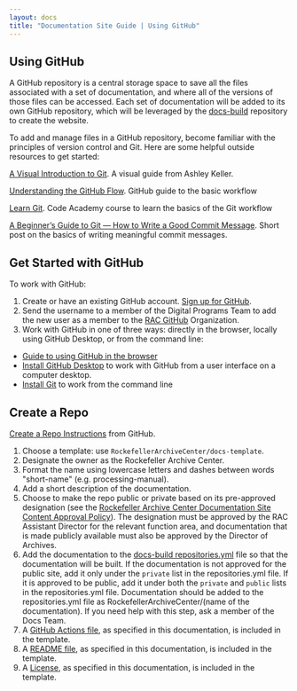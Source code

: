 ```yaml
---
layout: docs
title: "Documentation Site Guide | Using GitHub"
---
```


## Using GitHub

A GitHub repository is a central storage space to save all the files associated with a set of documentation, and where all of the versions of those files can be accessed. Each set of documentation will be added to its own GitHub repository, which will be leveraged by the [docs-build](https://github.com/RockefellerArchiveCenter/docs-build) repository to create the website.

To add and manage files in a GitHub repository, become familiar with the principles of version control and Git. Here are some helpful outside resources to get started:

[A Visual Introduction to Git](https://medium.com/@ashk3l/a-visual-introduction-to-git-9fdca5d3b43a). A visual guide from Ashley Keller.

[Understanding the GitHub Flow](https://guides.github.com/introduction/flow/). GitHub guide to the basic workflow

[Learn Git](https://www.codecademy.com/learn/learn-git). Code Academy course to learn the basics of the Git workflow

[A Beginner’s Guide to Git — How to Write a Good Commit Message](https://www.freecodecamp.org/news/a-beginners-guide-to-git-how-to-write-a-good-commit-message/). Short post on the basics of writing meaningful commit messages.

## Get Started with GitHub

To work with GitHub:
1. Create or have an existing GitHub account. [Sign up for GitHub](https://github.com/).
2. Send the username to a member of the Digital Programs Team to add the new user as a member to the [RAC GitHub](https://github.com/RockefellerArchiveCenter) Organization.
3. Work with GitHub in one of three ways: directly in the browser, locally using GitHub Desktop, or from the command line:
  * [Guide to using GitHub in the browser](https://pixelpioneers.co/blog/2017/using-github-without-the-command-line)
  * [Install GitHub Desktop](https://help.github.com/desktop/guides/getting-started-with-github-desktop/installing-github-desktop/) to work with GitHub from a user interface on a computer desktop.
  * [Install Git](https://git-scm.com/) to work from the command line

## Create a Repo

[Create a Repo Instructions](https://help.github.com/articles/create-a-repo/) from GitHub.

1. Choose a template: use `RockefellerArchiveCenter/docs-template`.
2. Designate the owner as the Rockefeller Archive Center.
3. Format the name using lowercase letters and dashes between words "short-name" (e.g. processing-manual).
4. Add a short description of the documentation.
5. Choose to make the repo public or private based on its pre-approved designation (see the [Rockefeller Archive Center Documentation Site Content Approval Policy](http://docs.rockarch.org/docs-policy/)). The designation must be approved by the RAC Assistant Director for the relevant function area, and documentation that is made publicly available must also be approved by the Director of Archives.
6. Add the documentation to the [docs-build repositories.yml](https://github.com/RockefellerArchiveCenter/docs-build/blob/base/repositories.yml) file so that the documentation will be built. If the documentation is not approved for the public site, add it only under the `private` list in the repositories.yml file. If it is approved to be public, add it under both the `private` and `public` lists in the repositories.yml file. Documentation should be added to the repositories.yml file as RockefellerArchiveCenter/(name of the documentation). If you need help with this step, ask a member of the Docs Team.
7. A [GitHub Actions file](/docs-guide/add-content#publish_sns.yml), as specified in this documentation, is included in the template.
8. A [README file](/docs-guide/add-content#readme), as specified in this documentation, is included in the template.
9. A [License](/docs-guide/add-content#license), as specified in this documentation, is included in the template.
